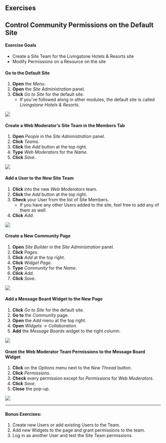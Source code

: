 <h2 class="exercise">Exercises</h2>

## Control Community Permissions on the Default Site

<div class="ahead">
<h4>Exercise Goals</h4>
<ul>
    <li>Create a Site Team for the Livingstone Hotels & Resorts site</li>
	<li>Modify Permissions on a Resource on the site</li>
</ul>
</div>

#### Go to the Default Site
1. **Open** the _Menu_.  
2. **Open** the _Site Administration_ panel.
3. **Click** _Go to Site_ for the default site.
	* If you've followed along in other modules, the default site is called _Livingstone Hotels & Resorts_.

<img src="../images/go-to-site.png" style="max-height: 40%">

#### Create a Web Moderator's Site Team in the Members Tab
1. **Open** _People_ in the _Site Administration_ panel.
2. **Click** _Teams_.
3. **Click** the _Add_ button at the top right.
4. **Type** _Web Moderators_ for the _Name_.
5. **Click** _Save_.

<img src="../images/web-moderator-team.png" style="max-width: 100%">

#### Add a User to the New Site Team
1. **Click** into the new _Web Moderators_ team.
2. **Click** the _Add_ button at the top right.
3. **Check** your User from the list of Site Members.
	* If you have any other Users added to the site, feel free to add any of them as well.
4. **Click** _Add_.

<img src="../images/added-users-to-wm.png" style="max-width: 100%">

#### Create a New Community Page
1. **Open** _Site Builder_ in the _Site Administration_ panel.
2. **Click** _Pages_.
3. **Click** _Add_ at the top right.
4. **Click** _Widget Page_.
5. **Type** _Community_ for the _Name_.
6. **Click** _Add_.
7. **Click** _Save_.

<img src="../images/created-new-page.png" style="max-width: 100%">

#### Add a Message Board Widget to the New Page
1. **Click** _Go to Site_ for the default site.
2. **Go to** the _Community_ page.
3. **Open** the _Add_ menu at the top right.
4. **Open** _Widgets → Collaboration_.
5. **Add** the _Message Boards_ widget to the right column.

<img src="../images/community-page.png" style="max-height: 100%">

<br />

#### Grant the Web Moderator Team Permissions to the Message Board Widget
1. **Click** on the _Options_ menu next to the _New Thread_ button.
2. **Click** _Permissions_.
3. **Check** every permission except for _Permissions_ for _Web Moderators_.
4. **Click** _Save_.
5. **Close** the pop-up.

<img src="../images/final-permissions.png" style="max-width: 100%">

---

#### Bonus Exercises:
1. Create new Users or add existing Users to the Team.
2. Add new Widgets to the page and grant permissions to the team.
3. Log in as another User and test the Site Team permissions.

